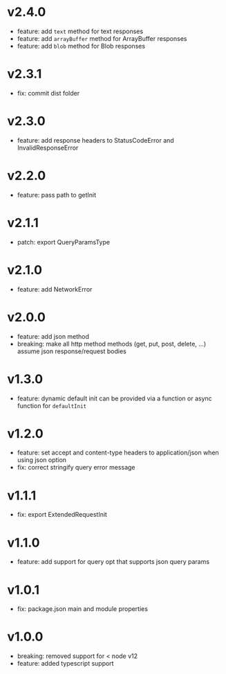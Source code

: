 # v2.4.0

- feature: add `text` method for text responses
- feature: add `arrayBuffer` method for ArrayBuffer responses
- feature: add `blob` method for Blob responses

# v2.3.1

- fix: commit dist folder

# v2.3.0

- feature: add response headers to StatusCodeError and InvalidResponseError

# v2.2.0

- feature: pass path to getInit

# v2.1.1

- patch: export QueryParamsType

# v2.1.0

- feature: add NetworkError

# v2.0.0

- feature: add json method
- breaking: make all http method methods (get, put, post, delete, ...) assume json response/request bodies

# v1.3.0

- feature: dynamic default init can be provided via a function or async function for `defaultInit`

# v1.2.0

- feature: set accept and content-type headers to application/json when using json option
- fix: correct stringify query error message

# v1.1.1

- fix: export ExtendedRequestInit

# v1.1.0

- feature: add support for query opt that supports json query params

# v1.0.1

- fix: package.json main and module properties

# v1.0.0

- breaking: removed support for < node v12
- feature: added typescript support
